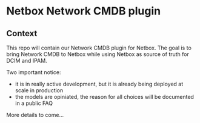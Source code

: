 # Netbox Network CMDB plugin

## Context

This repo will contain our Network CMDB plugin for Netbox. The goal is to bring Network CMDB to Netbox while using Netbox as source of truth for DCIM and IPAM.

Two important notice:
- it is in really active development, but it is already being deployed at scale in production
- the models are opiniated, the reason for all choices will be documented in a public FAQ

More details to come...
